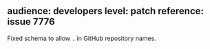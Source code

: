 audience: developers
level: patch
reference: issue 7776
---
Fixed schema to allow `.` in GitHub repository names.